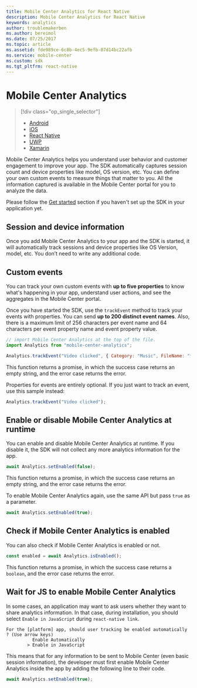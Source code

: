 ```yaml
---
title: Mobile Center Analytics for React Native
description: Mobile Center Analytics for React Native
keywords: analytics
author: troublemakerben
ms.author: bereimol
ms.date: 07/25/2017
ms.topic: article
ms.assetid: fde989ce-6c8b-4ec5-9efb-07d14bc22afb
ms.service: mobile-center
ms.custom: sdk
ms.tgt_pltfrm: react-native
---
```


# Mobile Center Analytics

> [!div class="op_single_selector"]
> * [Android](android.md)
> * [iOS](ios.md)
> * [React Native](react-native.md)
> * [UWP](uwp.md)
> * [Xamarin](xamarin.md)

Mobile Center Analytics helps you understand user behavior and customer engagement to improve your app. The SDK automatically captures session count and device properties like model, OS version, etc. You can define your own custom events to measure things that matter to you. All the information captured is available in the Mobile Center portal for you to analyze the data.

Please follow the [Get started](~/sdk/getting-started/react-native.md) section if you haven't set up the SDK in your application yet.

## Session and device information

Once you add Mobile Center Analytics to your app and the SDK is started, it will automatically track sessions and device properties like OS Version, model, etc. You don’t need to write any additional code.

## Custom events

You can track your own custom events with **up to five properties** to know what's happening in your app, understand user actions, and see the aggregates in the Mobile Center portal.

Once you have started the SDK, use the `trackEvent` method to track your events with properties. You can send **up to 200 distinct event names**. Also, there is a maximum limit of 256 characters per event name and 64 characters per event property name and event property value.

```javascript
// import Mobile Center Analytics at the top of the file.
import Analytics from "mobile-center-analytics";

Analytics.trackEvent("Video clicked", { Category: "Music", FileName: "favorite.avi" });
```

This function returns a promise, in which the success case returns an empty string, and the error case returns the error.

Properties for events are entirely optional. If you just want to track an event, use this sample instead:

```javascript
Analytics.trackEvent("Video clicked");
```

## Enable or disable Mobile Center Analytics at runtime

You can enable and disable Mobile Center Analytics at runtime. If you disable it, the SDK will not collect any more analytics information for the app.

```javascript
await Analytics.setEnabled(false);
```

This function returns a promise, in which the success case returns an empty string, and the error case returns the error.

To enable Mobile Center Analytics again, use the same API but pass `true` as a parameter.

```javascript
await Analytics.setEnabled(true);
```

## Check if Mobile Center Analytics is enabled

You can also check if Mobile Center Analytics is enabled or not.

```javascript
const enabled = await Analytics.isEnabled();
```

This function returns a promise, in which the success case returns a `boolean`, and the error case returns the error.

## Wait for JS to enable Mobile Center Analytics

In some cases, an application may want to ask users whether they want to share analytics information. In that case, during installation, you should select `Enable in JavaScript` during `react-native link`.

```
For the [platform] app, should user tracking be enabled automatically ? (Use arrow keys)
          Enable Automatically
        > Enable in JavaScript
```

This means that for any information to be sent to Mobile Center (even basic session information), the developer must first enable Mobile Center Analytics inside the app by adding the following line to their code.

```javascript
await Analytics.setEnabled(true);
```
